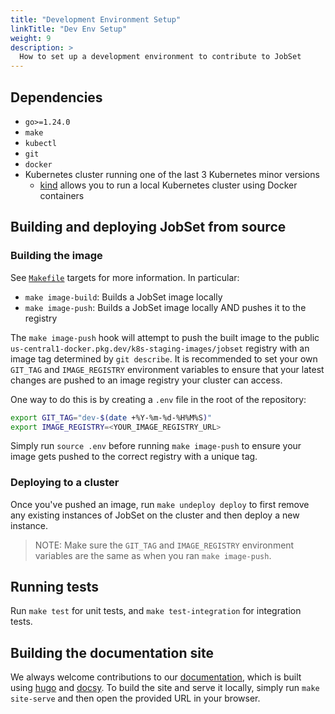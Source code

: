 ```yaml
---
title: "Development Environment Setup"
linkTitle: "Dev Env Setup"
weight: 9
description: >
  How to set up a development environment to contribute to JobSet
---
```

## Dependencies
- `go>=1.24.0`
- `make`
- `kubectl`
- `git`
- `docker`
- Kubernetes cluster running one of the last 3 Kubernetes minor versions
  - [kind](https://kind.sigs.k8s.io/) allows you to run a local Kubernetes cluster using Docker containers

## Building and deploying JobSet from source

### Building the image
See [`Makefile`](https://github.com/kubernetes-sigs/jobset/blob/main/Makefile) targets for more information.
In particular:
- `make image-build`: Builds a JobSet image locally
- `make image-push`: Builds a JobSet image locally AND pushes it to the registry

The `make image-push` hook will attempt to push the built image to the public `us-central1-docker.pkg.dev/k8s-staging-images/jobset`
registry with an image tag determined by `git describe`. It is recommended to set your own `GIT_TAG` and `IMAGE_REGISTRY` environment
variables to ensure that your latest changes are pushed to an image registry your cluster can access.

One way to do this is by creating a `.env` file in the root of the repository:
```sh
export GIT_TAG="dev-$(date +%Y-%m-%d-%H%M%S)"
export IMAGE_REGISTRY=<YOUR_IMAGE_REGISTRY_URL>
```
Simply run `source .env` before running `make image-push` to ensure your image gets pushed to the correct registry with a unique tag.

### Deploying to a cluster
Once you've pushed an image, run `make undeploy deploy` to first remove any existing instances of JobSet on the cluster and then
deploy a new instance.

> NOTE: Make sure the `GIT_TAG` and `IMAGE_REGISTRY` environment variables are the same as when you ran `make image-push`.

## Running tests
Run `make test` for unit tests, and `make test-integration` for integration tests.

## Building the documentation site
We always welcome contributions to our [documentation](/), which is built using [hugo](https://gohugo.io/) and
[docsy](https://www.docsy.dev/docs/get-started/). To build the site and serve it locally, simply run `make site-serve`
and then open the provided URL in your browser.

